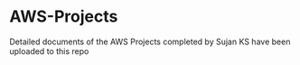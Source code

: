 # AWS-Projects
Detailed documents of the AWS Projects completed by Sujan KS have been uploaded to this repo
